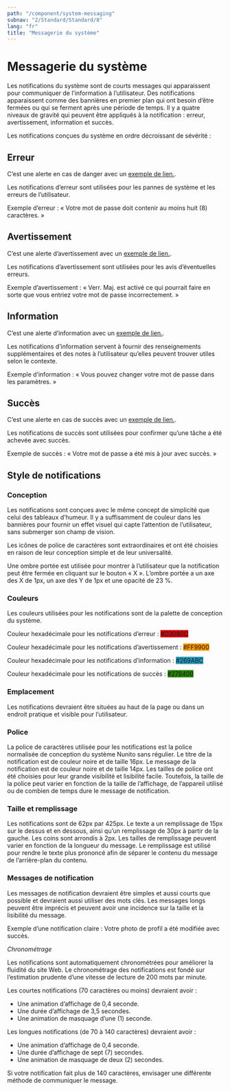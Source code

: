 ```yaml
---
path: "/component/system-messaging"
subnav: "2/Standard/Standard/8"
lang: "fr"
title: "Messagerie du système"
---
```


<helmet>
<title> Messagerie du système - Système de conception Aurora </title>
</helmet>

# Messagerie du système

Les notifications du système sont de courts messages qui apparaissent pour communiquer de l’information à l’utilisateur. Des notifications apparaissent comme des bannières en premier plan qui ont besoin d’être fermées ou qui se ferment après une période de temps. Il y a quatre niveaux de gravité qui peuvent être appliqués à la notification : erreur, avertissement, information et succès.

Les notifications conçues du système en ordre décroissant de sévérité :

## Erreur

<Alert color="danger">
    C’est une alerte en cas de danger avec un <a href="#" class="alert-link">exemple de lien.</a>.
</Alert>

<codeblock html='
    <div class="alert alert-danger" role="alert">
        C’est une alerte en cas de danger avec un <a href="#" class="alert-link">exemple de lien.</a>.
    </div>
' react='
<Alert color="danger">
    C’est une alerte en cas de danger avec un <a href="#" class="alert-link">exemple de lien.</a>.
</Alert>
'></codeblock>

Les notifications d’erreur sont utilisées pour les pannes de système et les erreurs de l’utilisateur.

Exemple d’erreur : « Votre mot de passe doit contenir au moins huit (8) caractères. »

## Avertissement

<Alert color="warning">
    C’est une alerte d’avertissement avec un  <a href="#" class="alert-link">exemple de lien.</a>.
</Alert>

<codeblock html='
    <div class="alert alert-warning" role="alert">
        C’est une alerte d’avertissement avec un  <a href="#" class="alert-link">exemple de lien.</a>.
    </div>
' react='
<Alert color="warning">
    C’est une alerte d’avertissement avec un  <a href="#" class="alert-link">exemple de lien.</a>.
</Alert>
'></codeblock>

Les notifications d’avertissement sont utilisées pour les avis d’éventuelles erreurs.

Exemple d’avertissement : « Verr. Maj. est activé ce qui pourrait faire en sorte que vous entriez votre mot de passe incorrectement. »

## Information

<Alert color="info">
    C’est une alerte d’information avec un <a href="#" class="alert-link">exemple de lien.</a>.
</Alert>

<codeblock html='
    <div class="alert alert-info" role="alert">
        C’est une alerte d’information avec un <a href="#" class="alert-link">exemple de lien.</a>.
    </div>
' react='
<Alert color="info">
    C’est une alerte d’information avec un <a href="#" class="alert-link">exemple de lien.</a>.
</Alert>
'></codeblock>

Les notifications d’information servent à fournir des renseignements supplémentaires et des notes à l’utilisateur qu’elles peuvent trouver utiles selon le contexte.

Exemple d’information : « Vous pouvez changer votre mot de passe dans les paramètres. »

## Succès

<Alert color="success">
    C’est une alerte en cas de succès avec un <a href="#" class="alert-link">exemple de lien.</a>.
</Alert>

<codeblock html='
    <div class="alert alert-success" role="alert">
        C’est une alerte en cas de succès avec un <a href="#" class="alert-link">exemple de lien.</a>.
    </div>
' react='
<Alert color="success">
    C’est une alerte en cas de succès avec un <a href="#" class="alert-link">exemple de lien.</a>.
</Alert>
'></codeblock>

Les notifications de succès sont utilisées pour confirmer qu’une tâche a été achevée avec succès.

Exemple de succès : « Votre mot de passe a été mis à jour avec succès. »

## Style de notifications

### Conception

Les notifications sont conçues avec le même concept de simplicité que celui des tableaux d’humeur. Il y a suffisamment de couleur dans les bannières pour fournir un effet visuel qui capte l’attention de l’utilisateur, sans submerger son champ de vision.

Les icônes de police de caractères sont extraordinaires et ont été choisies en raison de leur conception simple et de leur universalité.

Une ombre portée est utilisée pour montrer à l’utilisateur que la notification peut être fermée en cliquant sur le bouton « X ». L’ombre portée a un axe des X de 1px, un axe des Y de 1px et une opacité de 23 %.

### Couleurs

Les couleurs utilisées pour les notifications sont de la palette de conception du système.

Couleur hexadécimale pour les notifications d’erreur : <badge style="background-color: #D3080C">#D3080C</badge>

Couleur hexadécimale pour les notifications d’avertissement : <badge style="background-color: #FF9900">#FF9900</badge>

Couleur hexadécimale pour les notifications d’information : <badge style="background-color: #269ABC">#269ABC</badge>

Couleur hexadécimale pour les notifications de succès : <badge style="background-color: #278400">#278400</badge>

### Emplacement

Les notifications devraient être situées au haut de la page ou dans un endroit pratique et visible pour l’utilisateur.

### Police

La police de caractères utilisée pour les notifications est la police normalisée de conception du système Nunito sans régulier. Le titre de la notification est de couleur noire et de taille 16px. Le message de la notification est de couleur noire et de taille 14px. Les tailles de police ont été choisies pour leur grande visibilité et lisibilité facile. Toutefois, la taille de la police peut varier en fonction de la taille de l’affichage, de l’appareil utilisé ou de combien de temps dure le message de notification.

### Taille et remplissage

Les notifications sont de 62px par 425px. Le texte a un remplissage de 15px sur le dessus et en dessous, ainsi qu’un remplissage de 30px à partir de la gauche. Les coins sont arrondis à 2px. Les tailles de remplissage peuvent varier en fonction de la longueur du message. Le remplissage est utilisé pour rendre le texte plus prononcé afin de séparer le contenu du message de l’arrière-plan du contenu.

### Messages de notification

Les messages de notification devraient être simples et aussi courts que possible et devraient aussi utiliser des mots clés. Les messages longs peuvent être imprécis et peuvent avoir une incidence sur la taille et la lisibilité du message.

Exemple d’une notification claire : Votre photo de profil a été modifiée avec succès.

*Chronométrage*

Les notifications sont automatiquement chronométrées pour améliorer la fluidité du site Web. Le chronométrage des notifications est fondé sur l’estimation prudente d’une vitesse de lecture de 200 mots par minute.

Les courtes notifications (70 caractères ou moins) devraient avoir :
* Une animation d’affichage de 0,4 seconde.
* Une durée d’affichage de 3,5 secondes.
* Une animation de masquage d’une (1) seconde.

Les longues notifications (de 70 à 140 caractères) devraient avoir :
* Une animation d’affichage de 0,4 seconde.
* Une durée d’affichage de sept (7) secondes.
* Une animation de masquage de deux (2) secondes.

Si votre notification fait plus de 140 caractères, envisager une différente méthode de communiquer le message.
